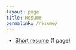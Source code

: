 ```yaml
---
layout: page
title: Resume
permalink: /resume/
---
```


<!-- You can find my curriculum vitae/resume below. -->
<ul>
	<!-- <li><a href="long_cv.pdf">CV</a> (4 pages)</li> -->
	<!-- <li><a href="two_page.pdf">Long resume</a> (2 pages)</li> -->
	<li><a href="Ahmadreza_Resume.pdf">Short resume</a> (1 page)</li>
</ul>